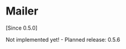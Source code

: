 # Mailer

[Since 0.5.0]

<i class="fa fa-wrench fa-2x" aria-hidden="true"></i> Not implemented yet! - Planned release: 0.5.6
